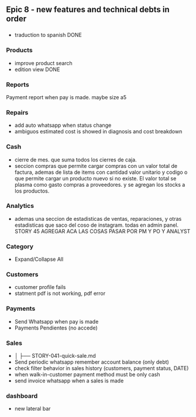 ## Epic 8 - new features and technical debts in order

###
 * traduction to spanish   DONE

### Products
  * improve product search
  * edition view              DONE

### Reports
Payment report when pay is made. maybe size a5

### Repairs
 * add auto whatsapp when status change
 * ambiguos estimated cost is showed in diagnosis and cost breakdown

### Cash
* cierre de mes. que suma todos los cierres de caja.
* seccion compras que permite cargar compras con un valor total de factura, ademas de lista de items con cantidad valor unitario y codigo o que
  permite cargar un producto nuevo si no existe. El valor total se plasma como gasto compras a proveedores. y se agregan los stocks a los productos.

### Analytics
* ademas una seccion de estadisticas de ventas, reparaciones, y otras estadisticas que saco del coso de instagram. todas en admin panel.
STORY 45 AGREGAR ACA LAS COSAS PASAR POR PM Y PO Y ANALYST

### Category
 * Expand/Collapse All

### Customers
 * customer profile fails
 * statment pdf is not working, pdf error

### Payments
 * Send Whatsapp when pay is made
 * Payments Pendientes (no accede)

### Sales
 * │   ├── STORY-041-quick-sale.md
 * Send periodic whatsapp remember account balance (only debt)
 * check filter behavior in sales history (customers, payment status, DATE)
 * when walk-in-customer payment method must be only cash
 * send invoice whatsapp when a sales is made


### dashboard
* new lateral bar
